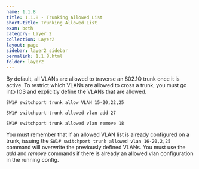 ```yaml
---
name: 1.1.8
title: 1.1.8 - Trunking Allowed List
short-title: Trunking Allowed List
exam: both
category: Layer 2
collection: Layer2
layout: page
sidebar: layer2_sidebar
permalink: 1.1.8.html
folder: layer2
---
```

By default, all VLANs are allowed to traverse an 802.1Q trunk once it is active. To restrict which VLANs are allowed to cross a trunk, you must go into IOS and explicitly define the VLANs that are allowed.
```
SW1# switchport trunk allow VLAN 15-20,22,25
```
```
SW1# switchport trunk allowed vlan add 27
```
```
SW1# switchport trunk allowed vlan remove 18
```

You must remember that if an allowed VLAN list is already configured on a trunk, issuing the `SW1# switchport trunk allowed vlan 16-20,2,25` command will overwrite the previously defined VLANs. You must use the *add* and *remove* commands if there is already an allowed vlan configuration in the running config.
